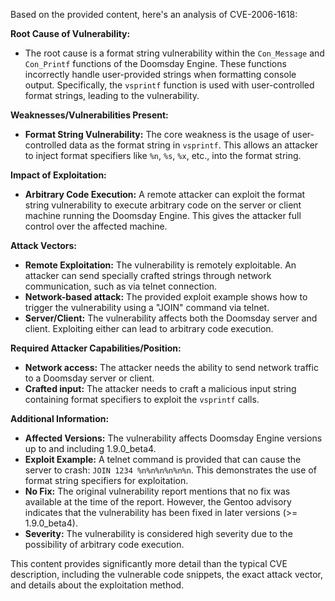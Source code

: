 Based on the provided content, here's an analysis of CVE-2006-1618:

**Root Cause of Vulnerability:**

*   The root cause is a format string vulnerability within the `Con_Message` and `Con_Printf` functions of the Doomsday Engine. These functions incorrectly handle user-provided strings when formatting console output. Specifically, the `vsprintf` function is used with user-controlled format strings, leading to the vulnerability.

**Weaknesses/Vulnerabilities Present:**

*   **Format String Vulnerability:** The core weakness is the usage of user-controlled data as the format string in `vsprintf`. This allows an attacker to inject format specifiers like `%n`, `%s`, `%x`, etc., into the format string.

**Impact of Exploitation:**

*   **Arbitrary Code Execution:** A remote attacker can exploit the format string vulnerability to execute arbitrary code on the server or client machine running the Doomsday Engine. This gives the attacker full control over the affected machine.

**Attack Vectors:**

*   **Remote Exploitation:** The vulnerability is remotely exploitable. An attacker can send specially crafted strings through network communication, such as via telnet connection.
*   **Network-based attack:** The provided exploit example shows how to trigger the vulnerability using a "JOIN" command via telnet.
*   **Server/Client:** The vulnerability affects both the Doomsday server and client. Exploiting either can lead to arbitrary code execution.

**Required Attacker Capabilities/Position:**

*   **Network access:** The attacker needs the ability to send network traffic to a Doomsday server or client.
*   **Crafted input:** The attacker needs to craft a malicious input string containing format specifiers to exploit the `vsprintf` calls.

**Additional Information:**

*   **Affected Versions:** The vulnerability affects Doomsday Engine versions up to and including 1.9.0\_beta4.
*   **Exploit Example:** A telnet command is provided that can cause the server to crash: `JOIN 1234 %n%n%n%n%n%n`. This demonstrates the use of format string specifiers for exploitation.
*   **No Fix:** The original vulnerability report mentions that no fix was available at the time of the report. However, the Gentoo advisory indicates that the vulnerability has been fixed in later versions (>= 1.9.0\_beta4).
*   **Severity:** The vulnerability is considered high severity due to the possibility of arbitrary code execution.

This content provides significantly more detail than the typical CVE description, including the vulnerable code snippets, the exact attack vector, and details about the exploitation method.